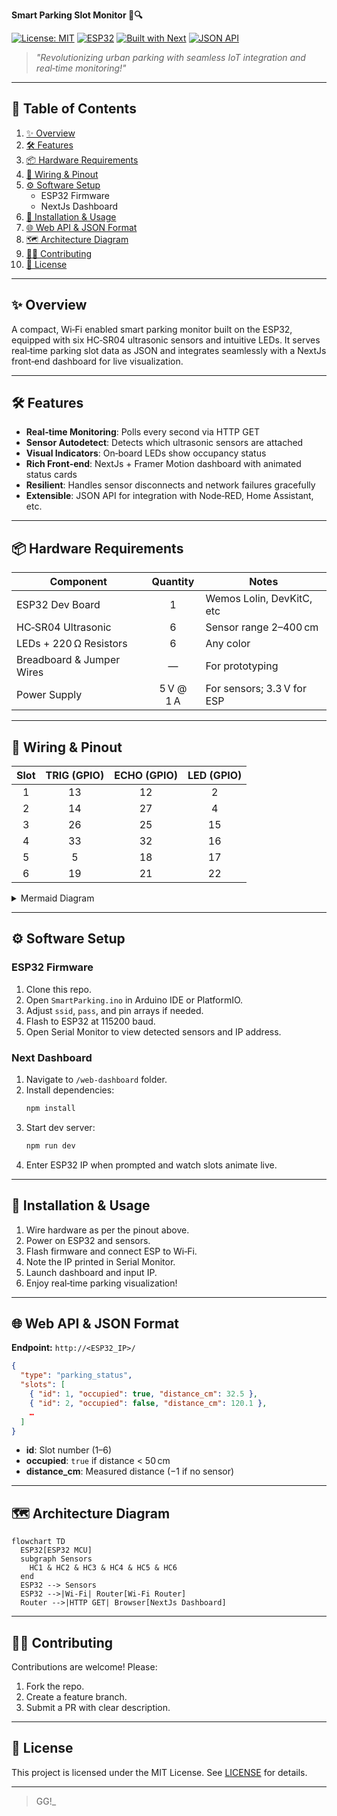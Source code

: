 **Smart Parking Slot Monitor 🚗🔍**

[![License: MIT](https://img.shields.io/badge/License-MIT-blue.svg)](https://opensource.org/licenses/MIT) [![ESP32](https://img.shields.io/badge/Platform-ESP32-green)](https://www.espressif.com/en/products/socs/esp32) [![Built with Next](https://img.shields.io/badge/Frontend-Next-blue)](https://Nextjs.org/) [![JSON API](https://img.shields.io/badge/API-JSON-orange)](#api)

> _"Revolutionizing urban parking with seamless IoT integration and real‑time monitoring!"_

---

## 📖 Table of Contents
1. [✨ Overview](#✨-overview)
2. [🛠️ Features](#️-features)
3. [📦 Hardware Requirements](#-hardware-requirements)
4. [📐 Wiring & Pinout](#-wiring--pinout)
5. [⚙️ Software Setup](#️-software-setup)
   - ESP32 Firmware
   - NextJs Dashboard
6. [🔧 Installation & Usage](#-installation--usage)
7. [🌐 Web API & JSON Format](#-web-api--json-format)
8. [🗺️ Architecture Diagram](#️-architecture-diagram)
9. [👨‍💻 Contributing](#-contributing)
10. [📄 License](#-license)

---

## ✨ Overview
A compact, Wi‑Fi enabled smart parking monitor built on the ESP32, equipped with six HC‑SR04 ultrasonic sensors and intuitive LEDs. It serves real‑time parking slot data as JSON and integrates seamlessly with a NextJs front‑end dashboard for live visualization.

---

## 🛠️ Features
- **Real‑time Monitoring**: Polls every second via HTTP GET
- **Sensor Autodetect**: Detects which ultrasonic sensors are attached
- **Visual Indicators**: On‑board LEDs show occupancy status
- **Rich Front‑end**: NextJs + Framer Motion dashboard with animated status cards
- **Resilient**: Handles sensor disconnects and network failures gracefully
- **Extensible**: JSON API for integration with Node‑RED, Home Assistant, etc.

---

## 📦 Hardware Requirements
| Component              | Quantity | Notes                     |
|------------------------|:--------:|---------------------------|
| ESP32 Dev Board        |    1     | Wemos Lolin, DevKitC, etc |
| HC‑SR04 Ultrasonic     |    6     | Sensor range 2–400 cm     |
| LEDs + 220 Ω Resistors |    6     | Any color                 |
| Breadboard & Jumper Wires | —     | For prototyping           |
| Power Supply           | 5 V @ 1 A | For sensors; 3.3 V for ESP|

---

## 📐 Wiring & Pinout
| Slot | TRIG (GPIO) | ECHO (GPIO) | LED (GPIO) |
|:----:|:-----------:|:-----------:|:----------:|
| 1    | 13          | 12          | 2          |
| 2    | 14          | 27          | 4          |
| 3    | 26          | 25          | 15         |
| 4    | 33          | 32          | 16         |
| 5    | 5           | 18          | 17         |
| 6    | 19          | 21          | 22         |

<details>
<summary>Mermaid Diagram</summary>

```mermaid
flowchart LR
  subgraph Unit1[Slot 1]
    T1(TRIG GPIO13) -->|Pulse| HC1((HC-SR04))
    HC1 -->|Echo| E1(ECHO GPIO12)
    LED1[LED @ GPIO2]
    HC1 -->|Detect| LED1
  end
  %% Repeat for all six
```
</details>

---

## ⚙️ Software Setup

### ESP32 Firmware
1. Clone this repo.
2. Open `SmartParking.ino` in Arduino IDE or PlatformIO.
3. Adjust `ssid`, `pass`, and pin arrays if needed.
4. Flash to ESP32 at 115200 baud.
5. Open Serial Monitor to view detected sensors and IP address.

### Next Dashboard
1. Navigate to `/web-dashboard` folder.
2. Install dependencies:
   ```bash
   npm install
   ```
3. Start dev server:
   ```bash
   npm run dev
   ```
4. Enter ESP32 IP when prompted and watch slots animate live.

---

## 🔧 Installation & Usage
1. Wire hardware as per the pinout above.
2. Power on ESP32 and sensors.
3. Flash firmware and connect ESP to Wi‑Fi.
4. Note the IP printed in Serial Monitor.
5. Launch dashboard and input IP.
6. Enjoy real‑time parking visualization!

---

## 🌐 Web API & JSON Format
**Endpoint:** `http://<ESP32_IP>/`

```json
{
  "type": "parking_status",
  "slots": [
    { "id": 1, "occupied": true, "distance_cm": 32.5 },
    { "id": 2, "occupied": false, "distance_cm": 120.1 },
    …
  ]
}
```

- **id**: Slot number (1–6)
- **occupied**: `true` if distance < 50 cm
- **distance_cm**: Measured distance (−1 if no sensor)

---

## 🗺️ Architecture Diagram
```mermaid
flowchart TD
  ESP32[ESP32 MCU]
  subgraph Sensors
    HC1 & HC2 & HC3 & HC4 & HC5 & HC6
  end
  ESP32 --> Sensors
  ESP32 -->|Wi‑Fi| Router[Wi‑Fi Router]
  Router -->|HTTP GET| Browser[NextJs Dashboard]
```

---

## 👨‍💻 Contributing
Contributions are welcome! Please:
1. Fork the repo.
2. Create a feature branch.
3. Submit a PR with clear description.

---

## 📄 License
This project is licensed under the MIT License. See [LICENSE](./LICENSE) for details.

---

> GG!_


